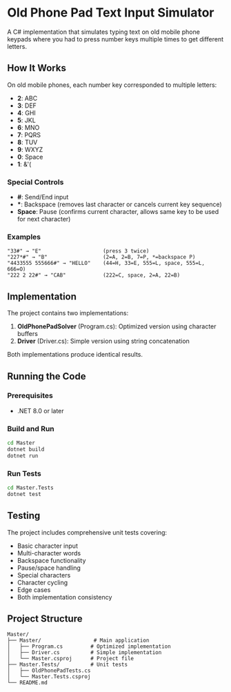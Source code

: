 # Old Phone Pad Text Input Simulator

A C# implementation that simulates typing text on old mobile phone keypads where you had to press number keys multiple times to get different letters.

## How It Works

On old mobile phones, each number key corresponded to multiple letters:
- **2**: ABC
- **3**: DEF  
- **4**: GHI
- **5**: JKL
- **6**: MNO
- **7**: PQRS
- **8**: TUV
- **9**: WXYZ
- **0**: Space
- **1**: &'(

### Special Controls
- **#**: Send/End input
- **\***: Backspace (removes last character or cancels current key sequence)
- **Space**: Pause (confirms current character, allows same key to be used for next character)

### Examples
```
"33#" → "E"                    (press 3 twice)
"227*#" → "B"                  (2=A, 2=B, 7=P, *=backspace P)
"4433555 555666#" → "HELLO"    (44=H, 33=E, 555=L, space, 555=L, 666=O)
"222 2 22#" → "CAB"            (222=C, space, 2=A, 22=B)
```

## Implementation

The project contains two implementations:

1. **OldPhonePadSolver** (Program.cs): Optimized version using character buffers
2. **Driver** (Driver.cs): Simple version using string concatenation

Both implementations produce identical results.

## Running the Code

### Prerequisites
- .NET 8.0 or later

### Build and Run
```bash
cd Master
dotnet build
dotnet run
```

### Run Tests
```bash
cd Master.Tests
dotnet test
```

## Testing

The project includes comprehensive unit tests covering:
- Basic character input
- Multi-character words
- Backspace functionality
- Pause/space handling
- Special characters
- Character cycling
- Edge cases
- Both implementation consistency

## Project Structure
```
Master/
├── Master/                 # Main application
│   ├── Program.cs         # Optimized implementation
│   ├── Driver.cs          # Simple implementation  
│   └── Master.csproj      # Project file
├── Master.Tests/          # Unit tests
│   ├── OldPhonePadTests.cs
│   └── Master.Tests.csproj
└── README.md
```
